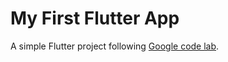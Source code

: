 # My First Flutter App

A simple Flutter project following [Google code lab](https://codelabs.developers.google.com/codelabs/first-flutter-app-pt1).
